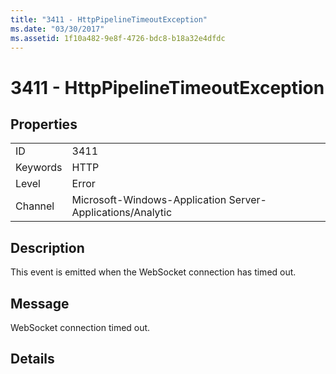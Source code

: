 ```yaml
---
title: "3411 - HttpPipelineTimeoutException"
ms.date: "03/30/2017"
ms.assetid: 1f10a482-9e8f-4726-bdc8-b18a32e4dfdc
---
```

# 3411 - HttpPipelineTimeoutException
## Properties  


|||  
|-|-|  
|ID|3411|  
|Keywords|HTTP|  
|Level|Error|  
|Channel|Microsoft-Windows-Application Server-Applications/Analytic|  

## Description  
 This event is emitted when the WebSocket connection has timed out.  

## Message  
 WebSocket connection timed out.  

## Details
